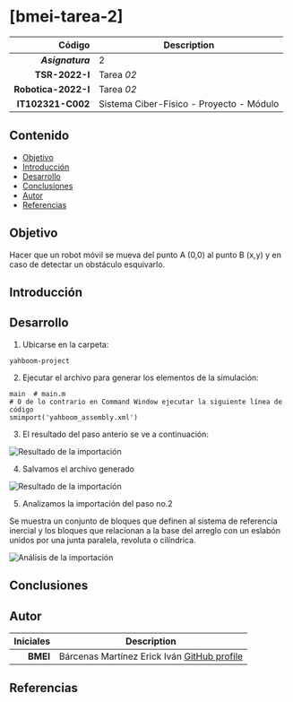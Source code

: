 # [bmei-tarea-2] 


| Código | Description |
| ------:| ----------- |
| ***Asignatura*** | 2 | 
| **TSR-2022-I** | Tarea *02* |
| **Robotica-2022-I**  | Tarea *02* |
| **IT102321-C002** | Sistema Ciber-Físico - Proyecto - Módulo |

## Contenido

- [Objetivo](#objetivo)
- [Introducción](#introduccion)
- [Desarrollo](#desarrollo)
- [Conclusiones](#conclusiones)
- [Autor](#autor)
- [Referencias](#referencias)

## Objetivo

Hacer que un robot móvil se mueva del punto A (0,0) al punto B (x,y) y en caso de detectar un obstáculo esquivarlo.

## Introducción

## Desarrollo

1. Ubicarse en la carpeta: 
``` shell
yahboom-project
```

2. Ejecutar el archivo para generar los elementos de la simulación:
``` shell
main  # main.m
# O de lo contrario en Command Window ejecutar la siguiente línea de código
smimport('yahboom_assembly.xml')
```
3. El resultado del paso anterio se ve a continuación:

![Resultado de la importación](https://media.discordapp.net/attachments/891388181361082421/908774882182058064/unknown.png?width=660&height=499)

4. Salvamos el archivo generado

![Resultado de la importación](https://media.discordapp.net/attachments/891388181361082421/908777852940476466/Imagen1.png?width=575&height=499)

5. Analizamos la importación del paso no.2 

Se muestra un conjunto de bloques que definen al sistema de referencia inercial y los bloques que relacionan a la base del arreglo con un eslabón unidos por una junta paralela, revoluta o cilíndrica.

![Análisis de la importación](https://media.discordapp.net/attachments/891388181361082421/908784590632661042/Imagen2.png?width=582&height=499)



## Conclusiones


## Autor

| Iniciales  | Description |
| ----------:| ----------- |
| **BMEI** | Bárcenas Martínez Erick Iván [GitHub profile](https://github.com/erickbarcenas) |

## Referencias
